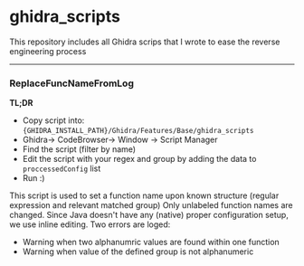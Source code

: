 # ghidra_scripts
This repository includes all Ghidra scrips that I wrote to ease the reverse engineering process

---

### ReplaceFuncNameFromLog
**TL;DR**
- Copy script into: `{GHIDRA_INSTALL_PATH}/Ghidra/Features/Base/ghidra_scripts`
- Ghidra-> CodeBrowser-> Window -> Script Manager
- Find the script (filter by name)
- Edit the script with your regex and group by adding the data to `proccessedConfig` list
- Run :)

This script is used to set a function name upon known structure (regular expression and relevant matched group)
Only unlabeled function names are changed.
Since Java doesn't have any (native) proper configuration setup, we use inline editing.
Two errors are loged:
- Warning when two alphanumric values are found within one function
- Warning when value of the defined group is not alphanumeric
